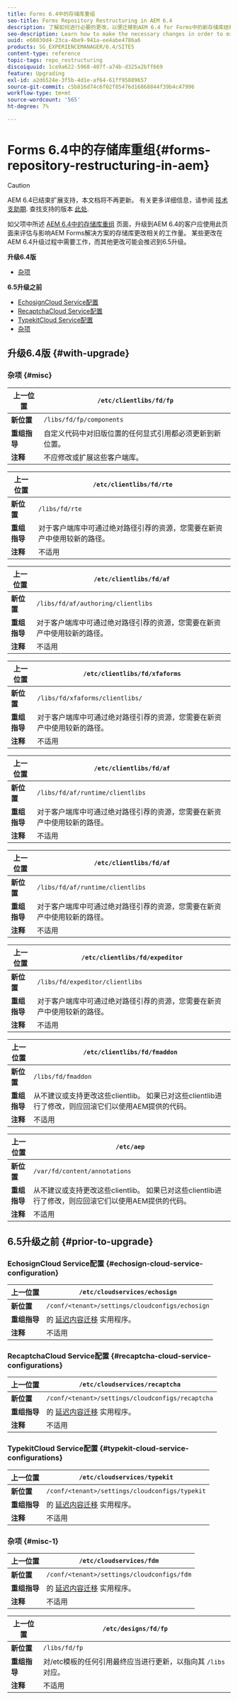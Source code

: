```yaml
---
title: Forms 6.4中的存储库重组
seo-title: Forms Repository Restructuring in AEM 6.4
description: 了解如何进行必要的更改，以便迁移到AEM 6.4 for Forms中的新存储库结构。
seo-description: Learn how to make the necessary changes in order to migrate to the new repository structure in AEM 6.4 for Forms.
uuid: e60830d4-23ca-4be9-941a-ee4abe4786a6
products: SG_EXPERIENCEMANAGER/6.4/SITES
content-type: reference
topic-tags: repo_restructuring
discoiquuid: 1ce9a622-5968-407f-a74b-d325a2bff669
feature: Upgrading
exl-id: a2d6524e-3f5b-4d1e-af64-61ff95889657
source-git-commit: c5b816d74c6f02f85476d16868844f39b4c47996
workflow-type: tm+mt
source-wordcount: '565'
ht-degree: 7%

---
```


# Forms 6.4中的存储库重组{#forms-repository-restructuring-in-aem}

>[!CAUTION]
>
>AEM 6.4已结束扩展支持，本文档将不再更新。 有关更多详细信息，请参阅 [技术支助期](https://helpx.adobe.com/cn/support/programs/eol-matrix.html). 查找支持的版本 [此处](https://experienceleague.adobe.com/docs/).

如父项中所述 [AEM 6.4中的存储库重组](/help/sites-deploying/repository-restructuring.md) 页面，升级到AEM 6.4的客户应使用此页面来评估与影响AEM Forms解决方案的存储库更改相关的工作量。 某些更改在AEM 6.4升级过程中需要工作，而其他更改可能会推迟到6.5升级。

**升级6.4版**

* [杂项](/help/sites-deploying/forms-repository-restructuring-in-aem-6-4.md#misc)

**6.5升级之前**

* [EchosignCloud Service配置](/help/sites-deploying/forms-repository-restructuring-in-aem-6-4.md#echosign-cloud-service-configuration)
* [RecaptchaCloud Service配置](/help/sites-deploying/forms-repository-restructuring-in-aem-6-4.md#recaptcha-cloud-service-configurations)
* [TypekitCloud Service配置](/help/sites-deploying/forms-repository-restructuring-in-aem-6-4.md#typekit-cloud-service-configurations)
* [杂项](/help/sites-deploying/forms-repository-restructuring-in-aem-6-4.md#misc)

## 升级6.4版 {#with-upgrade}

### 杂项 {#misc}

| **上一位置** | `/etc/clientlibs/fd/fp` |
|---|---|
| **新位置** | `/libs/fd/fp/components` |
| **重组指导** | 自定义代码中对旧版位置的任何显式引用都必须更新到新位置。 |
| **注释** | 不应修改或扩展这些客户端库。 |

| **上一位置** | `/etc/clientlibs/fd/rte` |
|---|---|
| **新位置** | `/libs/fd/rte` |
| **重组指导** | 对于客户端库中可通过绝对路径引荐的资源，您需要在新资产中使用较新的路径。 |
| **注释** | 不适用 |

| **上一位置** | `/etc/clientlibs/fd/af` |
|---|---|
| **新位置** | `/libs/fd/af/authoring/clientlibs` |
| **重组指导** | 对于客户端库中可通过绝对路径引荐的资源，您需要在新资产中使用较新的路径。 |
| **注释** | 不适用 |

| **上一位置** | `/etc/clientlibs/fd/xfaforms` |
|---|---|
| **新位置** | `/libs/fd/xfaforms/clientlibs/` |
| **重组指导** | 对于客户端库中可通过绝对路径引荐的资源，您需要在新资产中使用较新的路径。 |
| **注释** | 不适用 |

| **上一位置** | `/etc/clientlibs/fd/af` |
|---|---|
| **新位置** | `/libs/fd/af/runtime/clientlibs` |
| **重组指导** | 对于客户端库中可通过绝对路径引荐的资源，您需要在新资产中使用较新的路径。 |
| **注释** | 不适用 |

| **上一位置** | `/etc/clientlibs/fd/af` |
|---|---|
| **新位置** | `/libs/fd/af/runtime/clientlibs` |
| **重组指导** | 对于客户端库中可通过绝对路径引荐的资源，您需要在新资产中使用较新的路径。 |
| **注释** | 不适用 |

| **上一位置** | `/etc/clientlibs/fd/expeditor` |
|---|---|
| **新位置** | `/libs/fd/expeditor/clientlibs` |
| **重组指导** | 对于客户端库中可通过绝对路径引荐的资源，您需要在新资产中使用较新的路径。 |
| **注释** | 不适用 |

| **上一位置** | `/etc/clientlibs/fd/fmaddon` |
|---|---|
| **新位置** | `/libs/fd/fmaddon` |
| **重组指导** | 从不建议或支持更改这些clientlib。 如果已对这些clientlib进行了修改，则应回滚它们以使用AEM提供的代码。 |
| **注释** | 不适用 |

| **上一位置** | `/etc/aep` |
|---|---|
| **新位置** | `/var/fd/content/annotations` |
| **重组指导** | 从不建议或支持更改这些clientlib。 如果已对这些clientlib进行了修改，则应回滚它们以使用AEM提供的代码。 |
| **注释** | 不适用 |

## 6.5升级之前 {#prior-to-upgrade}

### EchosignCloud Service配置 {#echosign-cloud-service-configuration}

| **上一位置** | `/etc/cloudservices/echosign` |
|---|---|
| **新位置** | `/conf/<tenant>/settings/cloudconfigs/echosign` |
| **重组指导** | 的 [延迟内容迁移](/help/sites-deploying/lazy-content-migration.md) 实用程序。 |
| **注释** | 不适用 |

### RecaptchaCloud Service配置 {#recaptcha-cloud-service-configurations}

| **上一位置** | `/etc/cloudservices/recaptcha` |
|---|---|
| **新位置** | `/conf/<tenant>/settings/cloudconfigs/recaptcha` |
| **重组指导** | 的 [延迟内容迁移](/help/sites-deploying/lazy-content-migration.md) 实用程序。 |
| **注释** | 不适用 |

### TypekitCloud Service配置 {#typekit-cloud-service-configurations}

| **上一位置** | `/etc/cloudservices/typekit` |
|---|---|
| **新位置** | `/conf/<tenant>/settings/cloudconfigs/typekit` |
| **重组指导** | 的 [延迟内容迁移](/help/sites-deploying/lazy-content-migration.md) 实用程序。 |
| **注释** | 不适用 |

### 杂项 {#misc-1}

| **上一位置** | `/etc/cloudservices/fdm` |
|---|---|
| **新位置** | `/conf/<tenant>/settings/cloudconfigs/fdm` |
| **重组指导** | 的 [延迟内容迁移](/help/sites-deploying/lazy-content-migration.md) 实用程序。 |
| **注释** | 不适用 |

| **上一位置** | `/etc/designs/fd/fp` |
|---|---|
| **新位置** | `/libs/fd/fp` |
| **重组指导** | 对/etc模板的任何引用最终应当进行更新，以指向其 `/libs` 对应。 |
| **注释** | 不适用 |
